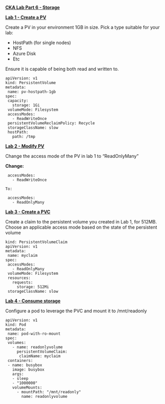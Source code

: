 
**<span style="text-decoration:underline;">CKA Lab Part 6 - Storage</span>**

**<span style="text-decoration:underline;">Lab 1 - Create a PV</span>**

Create a PV in your environment 1GB in size. Pick a type suitable for your lab:



*   HostPath (for single nodes)
*   NFS
*   Azure Disk
*   Etc

Ensure it is capable of being both read and written to.


```
apiVersion: v1
kind: PersistentVolume
metadata:
 name: pv-hostpath-1gb
spec:
 capacity:
   storage: 1Gi
 volumeMode: Filesystem
 accessModes:
   - ReadWriteOnce
 persistentVolumeReclaimPolicy: Recycle
 storageClassName: slow
 hostPath:
   path: /tmp
```


**<span style="text-decoration:underline;">Lab 2 - Modify PV</span>**

Change the access mode of the PV in lab 1 to “ReadOnlyMany”

**Change:**


```
 accessModes:
   - ReadWriteOnce

To:

 accessModes:
   - ReadOnlyMany
```


**<span style="text-decoration:underline;">Lab 3 - Create a PVC</span>**

Create a claim to the persistent volume you created in Lab 1, for 512MB. Choose an applicable access mode based on the state of the persistent volume


```
kind: PersistentVolumeClaim
apiVersion: v1
metadata:
 name: myclaim
spec:
 accessModes:
   - ReadOnlyMany
 volumeMode: Filesystem
 resources:
   requests:
     storage: 512Mi
 storageClassName: slow
```


**<span style="text-decoration:underline;">Lab 4 - Consume storage</span>**

Configure a pod to leverage the PVC and mount it to /mnt/readonly


```
apiVersion: v1
kind: Pod
metadata:
 name: pod-with-ro-mount
spec:
 volumes:
   - name: readonlyvolume
     persistentVolumeClaim:
      claimName: myclaim
 containers:
 - name: busybox
   image: busybox
   args:
   - sleep
   - "1000000"
   volumeMounts:
     - mountPath: "/mnt/readonly"
       name: readonlyvolume
